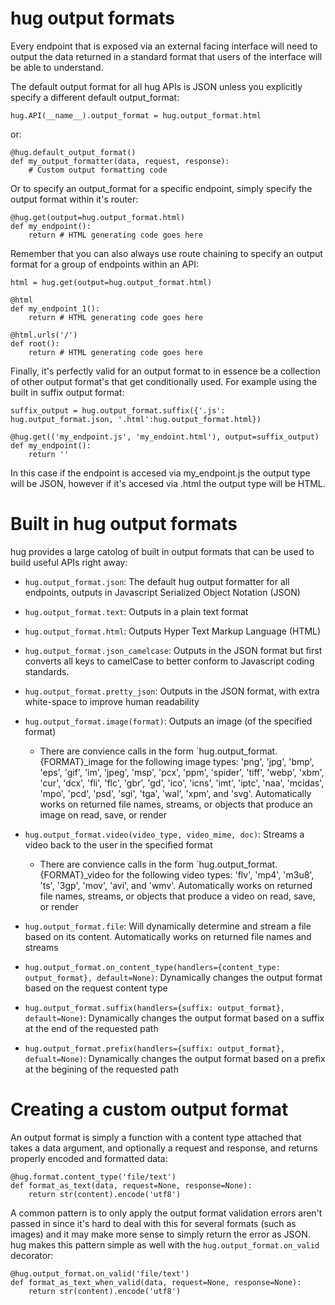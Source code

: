hug output formats
===================

Every endpoint that is exposed via an external facing interface will need to output the data returned in a standard format that users of the interface will be able to understand.

The default output format for all hug APIs is JSON unless you explicitly specify a different default output_format:

    hug.API(__name__).output_format = hug.output_format.html

or:

    @hug.default_output_format()
    def my_output_formatter(data, request, response):
        # Custom output formatting code

Or to specify an output_format for a specific endpoint, simply specify the output format within it's router:

    @hug.get(output=hug.output_format.html)
    def my_endpoint():
        return # HTML generating code goes here

Remember that you can also always use route chaining to specify an output format for a group of endpoints within an API:

    html = hug.get(output=hug.output_format.html)

    @html
    def my_endpoint_1():
        return # HTML generating code goes here

    @html.urls('/')
    def root():
        return # HTML generating code goes here

Finally, it's perfectly valid for an output format to in essence be a collection of other output format's that get conditionally used. For example using the built in suffix output format:

    suffix_output = hug.output_format.suffix({'.js': hug.output_format.json, '.html':hug.output_format.html})

    @hug.get(('my_endpoint.js', 'my_endoint.html'), output=suffix_output)
    def my_endpoint():
        return ''

In this case if the endpoint is accesed via my_endpoint.js the output type will be JSON, however if it's accesed via .html the output type will be HTML.

Built in hug output formats
===================

hug provides a large catolog of built in output formats that can be used to build useful APIs right away:

 - `hug.output_format.json`: The default hug output formatter for all endpoints, outputs in Javascript Serialized Object Notation (JSON)
 - `hug.output_format.text`: Outputs in a plain text format
 - `hug.output_format.html`: Outputs Hyper Text Markup Language (HTML)
 - `hug.output_format.json_camelcase`: Outputs in the JSON format but first converts all keys to camelCase to better conform to Javascript coding standards.
 - `hug.output_format.pretty_json`: Outputs in the JSON format, with extra white-space to improve human readability
 - `hug.output_format.image(format)`: Outputs an image (of the specified format)
    - There are convience calls in the form `hug.output_format.{FORMAT}_image for the following image types: 'png', 'jpg', 'bmp', 'eps', 'gif', 'im', 'jpeg', 'msp', 'pcx', 'ppm', 'spider', 'tiff', 'webp', 'xbm',
               'cur', 'dcx', 'fli', 'flc', 'gbr', 'gd', 'ico', 'icns', 'imt', 'iptc', 'naa', 'mcidas', 'mpo', 'pcd',
               'psd', 'sgi', 'tga', 'wal', 'xpm', and 'svg'.
    Automatically works on returned file names, streams, or objects that produce an image on read, save, or render

 - `hug.output_format.video(video_type, video_mime, doc)`: Streams a video back to the user in the specified format
    - There are convience calls in the form `hug.output_format.{FORMAT}_video for the following video types: 'flv', 'mp4', 'm3u8', 'ts', '3gp', 'mov', 'avi', and 'wmv'.
    Automatically works on returned file names, streams, or objects that produce a video on read, save, or render

 - `hug.output_format.file`: Will dynamically determine and stream a file based on its content. Automatically works on returned file names and streams

 - `hug.output_format.on_content_type(handlers={content_type: output_format}, default=None)`: Dynamically changes the output format based on the request content type
 - `hug.output_format.suffix(handlers={suffix: output_format}, default=None)`: Dynamically changes the output format based on a suffix at the end of the requested path
 - `hug.output_format.prefix(handlers={suffix: output_format}, defualt=None)`: Dynamically changes the output format based on a prefix at the begining of the requested path

Creating a custom output format
===================

An output format is simply a function with a content type attached that takes a data argument, and optionally a request and response, and returns properly encoded and formatted data:

    @hug.format.content_type('file/text')
    def format_as_text(data, request=None, response=None):
        return str(content).encode('utf8')

A common pattern is to only apply the output format validation errors aren't passed in since it's hard to deal with this for several formats (such as images) and it may make more sense to simply return the error as JSON. hug makes this pattern simple as well with the `hug.output_format.on_valid` decorator:

    @hug.output_format.on_valid('file/text')
    def format_as_text_when_valid(data, request=None, response=None):
        return str(content).encode('utf8')


